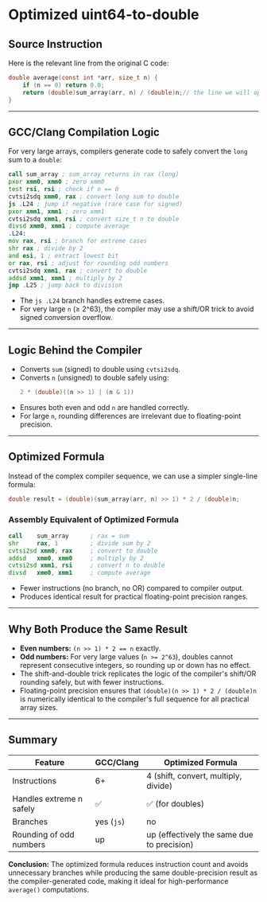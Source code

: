 # Optimized uint64-to-double

## Source Instruction
Here is the relevant line from the original C code:

```c
double average(const int *arr, size_t n) {
    if (n == 0) return 0.0;
    return (double)sum_array(arr, n) / (double)n;// the line we will optimize
}
```

---

## GCC/Clang Compilation Logic
For very large arrays, compilers generate code to safely convert the `long` sum to a `double`:

```asm
call sum_array ; sum_array returns in rax (long)
pxor xmm0, xmm0 ; zero xmm0
test rsi, rsi ; check if n == 0
cvtsi2sdq xmm0, rax ; convert long sum to double
js .L24 ; jump if negative (rare case for signed)
pxor xmm1, xmm1 ; zero xmm1
cvtsi2sdq xmm1, rsi ; convert size_t n to double
divsd xmm0, xmm1 ; compute average
.L24:
mov rax, rsi ; branch for extreme cases
shr rax ; divide by 2
and esi, 1 ; extract lowest bit
or rax, rsi ; adjust for rounding odd numbers
cvtsi2sdq xmm1, rax ; convert to double
addsd xmm1, xmm1 ; multiply by 2
jmp .L25 ; jump back to division
```

- The `js .L24` branch handles extreme cases.
- For very large `n` (≥ 2^63), the compiler may use a shift/OR trick to avoid signed conversion overflow.

---

## Logic Behind the Compiler
- Converts `sum` (signed) to double using `cvtsi2sdq`. 
- Converts `n` (unsigned) to double safely using:
  ```c
  2 * (double)((n >> 1) | (n & 1))
  ```
- Ensures both even and odd `n` are handled correctly.
- For large `n`, rounding differences are irrelevant due to floating-point precision.

---

## Optimized Formula
Instead of the complex compiler sequence, we can use a simpler single-line formula:

```c
double result = (double)(sum_array(arr, n) >> 1) * 2 / (double)n;
```

### Assembly Equivalent of Optimized Formula
```asm
call    sum_array      ; rax = sum
shr     rax, 1         ; divide sum by 2
cvtsi2sd xmm0, rax     ; convert to double
addsd   xmm0, xmm0     ; multiply by 2
cvtsi2sd xmm1, rsi     ; convert n to double
divsd   xmm0, xmm1     ; compute average
```
- Fewer instructions (no branch, no OR) compared to compiler output.
- Produces identical result for practical floating-point precision ranges.

---

## Why Both Produce the Same Result
- **Even numbers:** `(n >> 1) * 2 == n` exactly.
- **Odd numbers:** For very large values (`n >= 2^63`), doubles cannot represent consecutive integers, so rounding up or down has no effect.
- The shift-and-double trick replicates the logic of the compiler's shift/OR rounding safely, but with fewer instructions.
- Floating-point precision ensures that `(double)(n >> 1) * 2 / (double)n` is numerically identical to the compiler's full sequence for all practical array sizes.

---

## Summary
| Feature | GCC/Clang | Optimized Formula |
|---------|-----------|-----------------|
| Instructions | 6+ | 4 (shift, convert, multiply, divide) |
| Handles extreme n safely | ✅ | ✅ (for doubles) |
| Branches | yes (`js`) | no |
| Rounding of odd numbers | up | up (effectively the same due to precision) |

**Conclusion:** The optimized formula reduces instruction count and avoids unnecessary branches while producing the same double-precision result as the compiler-generated code, making it ideal for high-performance `average()` computations.

